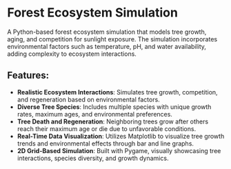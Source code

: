 # Forest Ecosystem Simulation

A Python-based forest ecosystem simulation that models tree growth, aging, and competition for sunlight exposure. The simulation incorporates environmental factors such as temperature, pH, and water availability, adding complexity to ecosystem interactions.

## Features:
- **Realistic Ecosystem Interactions**: Simulates tree growth, competition, and regeneration based on environmental factors.
- **Diverse Tree Species**: Includes multiple species with unique growth rates, maximum ages, and environmental preferences.
- **Tree Death and Regeneration**: Neighboring trees grow after others reach their maximum age or die due to unfavorable conditions.
- **Real-Time Data Visualization**: Utilizes Matplotlib to visualize tree growth trends and environmental effects through bar and line graphs.
- **2D Grid-Based Simulation**: Built with Pygame, visually showcasing tree interactions, species diversity, and growth dynamics.
